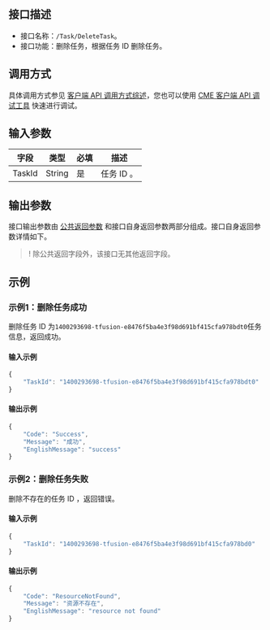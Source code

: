 <!-- 注意：本文档由 gen_client_api_from_core.sh 脚本自动生成，如有修改需求，请阅读 readme.md -->

## 接口描述
- 接口名称：`/Task/DeleteTask`。
- 接口功能：删除任务，根据任务 ID 删除任务。

## 调用方式
具体调用方式参见 [客户端 API 调用方式综述](/document/product/1156/50898)，您也可以使用 [CME 客户端 API 调试工具](https://tools.vs.tencent.com/demo/debug.html) 快速进行调试。

## 输入参数

字段 | 类型 | 必填 | 描述
------- | ------- | ------- | -------
TaskId | String | 是 | 任务 ID 。


## 输出参数
接口输出参数由 [公共返回参数](https://cloud.tencent.com/document/product/1156/51422) 和接口自身返回参数两部分组成。接口自身返回参数详情如下。

>! 除公共返回字段外，该接口无其他返回字段。

## 示例
### 示例1：删除任务成功
删除任务 ID 为`1400293698-tfusion-e8476f5ba4e3f98d691bf415cfa978bdt0`任务信息，返回成功。

#### 输入示例
```javascript
{
    "TaskId": "1400293698-tfusion-e8476f5ba4e3f98d691bf415cfa978bdt0"
}
```


#### 输出示例
```javascript
{
    "Code": "Success",
    "Message": "成功",
    "EnglishMessage": "success"
}
```

### 示例2：删除任务失败
删除不存在的任务 ID ，返回错误。

#### 输入示例
```javascript
{
    "TaskId": "1400293698-tfusion-e8476f5ba4e3f98d691bf415cfa978bd0"
}
```


#### 输出示例
```javascript
{
    "Code": "ResourceNotFound",
    "Message": "资源不存在",
    "EnglishMessage": "resource not found"
}
```


<!-- 注意：本文档由 gen_client_api_from_core.sh 脚本自动生成，如有修改需求，请阅读 readme.md -->
